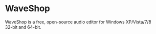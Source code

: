 WaveShop
========

WaveShop is a free, open-source audio editor for Windows XP/Vista/7/8 32-bit and 64-bit.
